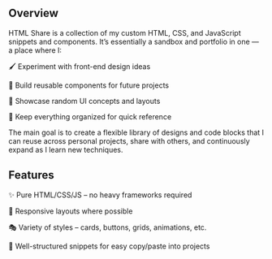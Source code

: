 
## Overview

HTML Share is a collection of my custom HTML, CSS, and JavaScript snippets and components.
It’s essentially a sandbox and portfolio in one — a place where I:

🖌️ Experiment with front-end design ideas

🔧 Build reusable components for future projects

🎨 Showcase random UI concepts and layouts

📂 Keep everything organized for quick reference

The main goal is to create a flexible library of designs and code blocks that I can reuse across personal projects, share with others, and continuously expand as I learn new techniques.

## Features

✨ Pure HTML/CSS/JS – no heavy frameworks required

📱 Responsive layouts where possible

🎭 Variety of styles – cards, buttons, grids, animations, etc.

📖 Well-structured snippets for easy copy/paste into projects
